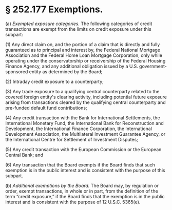 # § 252.177   Exemptions.

(a) *Exempted exposure categories.* The following categories of credit transactions are exempt from the limits on credit exposure under this subpart:


(1) Any direct claim on, and the portion of a claim that is directly and fully guaranteed as to principal and interest by, the Federal National Mortgage Association and the Federal Home Loan Mortgage Corporation, only while operating under the conservatorship or receivership of the Federal Housing Finance Agency, and any additional obligation issued by a U.S. government-sponsored entity as determined by the Board;


(2) Intraday credit exposure to a counterparty;


(3) Any trade exposure to a qualifying central counterparty related to the covered foreign entity's clearing activity, including potential future exposure arising from transactions cleared by the qualifying central counterparty and pre-funded default fund contributions;


(4) Any credit transaction with the Bank for International Settlements, the International Monetary Fund, the International Bank for Reconstruction and Development, the International Finance Corporation, the International Development Association, the Multilateral Investment Guarantee Agency, or the International Centre for Settlement of Investment Disputes;


(5) Any credit transaction with the European Commission or the European Central Bank; and


(6) Any transaction that the Board exempts if the Board finds that such exemption is in the public interest and is consistent with the purpose of this subpart.


(b) *Additional exemptions by the Board.* The Board may, by regulation or order, exempt transactions, in whole or in part, from the definition of the term “credit exposure,” if the Board finds that the exemption is in the public interest and is consistent with the purpose of 12 U.S.C. 5365(e).




